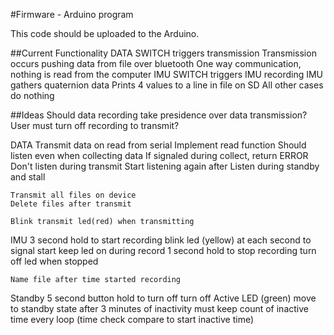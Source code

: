 #Firmware - Arduino program

This code should be uploaded to the Arduino.

##Current Functionality
  DATA SWITCH triggers transmission
    Transmission occurs pushing data from file over bluetooth
    One way communication, nothing is read from the computer
  IMU SWITCH triggers IMU recording
    IMU gathers quaternion data
    Prints 4 values to a line in file on SD
  All other cases do nothing

##Ideas
  Should data recording take presidence over data transmission?
  User must turn off recording to transmit?

  DATA
    Transmit data on read from serial
    Implement read function
    Should listen even when collecting data
    If signaled during collect, return ERROR
    Don't listen during transmit
    Start listening again after
    Listen during standby and stall

    Transmit all files on device
    Delete files after transmit

    Blink transmit led(red) when transmitting

  IMU
    3 second hold to start recording
    blink led (yellow) at each second to signal start
    keep led on during record
    1 second hold to stop recording
    turn off led when stopped

    Name file after time started recording

  Standby
    5 second button hold to turn off
    turn off Active LED (green)
    move to standby state after 3 minutes of inactivity
    must keep count of inactive time every loop (time check compare to start inactive time)

